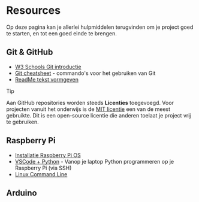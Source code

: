 # Resources
Op deze pagina kan je allerlei hulpmiddelen terugvinden om je project goed te starten, en tot een goed einde te brengen.

## Git & GitHub
- [W3 Schools Git introductie](https://www.w3schools.com/git/git_intro.asp?remote=github)
- [Git cheatsheet](https://education.github.com/git-cheat-sheet-education.pdf) - commando's voor het gebruiken van Git
- [ReadMe tekst vormgeven](https://docs.github.com/en/get-started/writing-on-github/getting-started-with-writing-and-formatting-on-github/basic-writing-and-formatting-syntax)

> [!TIP]
> Aan GitHub repositories worden steeds **Licenties** toegevoegd. Voor projecten vanuit het onderwijs is de [MIT licentie](https://opensource.org/license/mit)
> een van de meest gebruikte. Dit is een open-source licentie die anderen toelaat je project vrij te gebruiken.


## Raspberry Pi
- [Installatie Raspberry Pi OS](https://www.youtube.com/watch?v=ntaXWS8Lk34&ab_channel=RaspberryPi)
- [VSCode + Python](https://github.com/Edgeberry/.github/blob/main/documentation/GettingStarted.md#application-development) - Vanop je laptop Python programmeren op je Raspberry Pi (via SSH)
- [Linux Command Line](https://media.datacamp.com/legacy/image/upload/v1700047731/Marketing/Blog/Bash_Cheat_Sheet.pdf)


## Arduino
